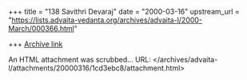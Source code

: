 +++
title = "138 Savithri Devaraj"
date = "2000-03-16"
upstream_url = "https://lists.advaita-vedanta.org/archives/advaita-l/2000-March/000366.html"

+++
[Archive link](https://lists.advaita-vedanta.org/archives/advaita-l/2000-March/000366.html)

An HTML attachment was scrubbed...
URL: </archives/advaita-l/attachments/20000316/1cd3ebc8/attachment.html>

